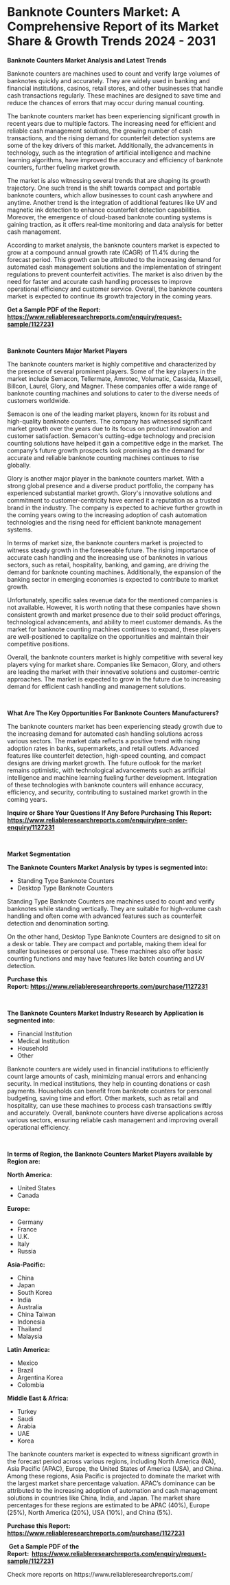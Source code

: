 <p><h1>Banknote Counters Market: A Comprehensive Report of its Market Share & Growth Trends 2024 - 2031</h1></p><p><strong>Banknote Counters Market Analysis and Latest Trends</strong></p>
<p><p>Banknote counters are machines used to count and verify large volumes of banknotes quickly and accurately. They are widely used in banking and financial institutions, casinos, retail stores, and other businesses that handle cash transactions regularly. These machines are designed to save time and reduce the chances of errors that may occur during manual counting.</p><p>The banknote counters market has been experiencing significant growth in recent years due to multiple factors. The increasing need for efficient and reliable cash management solutions, the growing number of cash transactions, and the rising demand for counterfeit detection systems are some of the key drivers of this market. Additionally, the advancements in technology, such as the integration of artificial intelligence and machine learning algorithms, have improved the accuracy and efficiency of banknote counters, further fueling market growth.</p><p>The market is also witnessing several trends that are shaping its growth trajectory. One such trend is the shift towards compact and portable banknote counters, which allow businesses to count cash anywhere and anytime. Another trend is the integration of additional features like UV and magnetic ink detection to enhance counterfeit detection capabilities. Moreover, the emergence of cloud-based banknote counting systems is gaining traction, as it offers real-time monitoring and data analysis for better cash management.</p><p>According to market analysis, the banknote counters market is expected to grow at a compound annual growth rate (CAGR) of 11.4% during the forecast period. This growth can be attributed to the increasing demand for automated cash management solutions and the implementation of stringent regulations to prevent counterfeit activities. The market is also driven by the need for faster and accurate cash handling processes to improve operational efficiency and customer service. Overall, the banknote counters market is expected to continue its growth trajectory in the coming years.</p></p>
<p><strong>Get a Sample PDF of the Report:&nbsp; <a href="https://www.reliableresearchreports.com/enquiry/request-sample/1127231">https://www.reliableresearchreports.com/enquiry/request-sample/1127231</a></strong></p>
<p>&nbsp;</p>
<p><strong>Banknote Counters Major Market Players</strong></p>
<p><p>The banknote counters market is highly competitive and characterized by the presence of several prominent players. Some of the key players in the market include Semacon, Tellermate, Amrotec, Volumatic, Cassida, Maxsell, Billcon, Laurel, Glory, and Magner. These companies offer a wide range of banknote counting machines and solutions to cater to the diverse needs of customers worldwide.</p><p>Semacon is one of the leading market players, known for its robust and high-quality banknote counters. The company has witnessed significant market growth over the years due to its focus on product innovation and customer satisfaction. Semacon's cutting-edge technology and precision counting solutions have helped it gain a competitive edge in the market. The company’s future growth prospects look promising as the demand for accurate and reliable banknote counting machines continues to rise globally.</p><p>Glory is another major player in the banknote counters market. With a strong global presence and a diverse product portfolio, the company has experienced substantial market growth. Glory's innovative solutions and commitment to customer-centricity have earned it a reputation as a trusted brand in the industry. The company is expected to achieve further growth in the coming years owing to the increasing adoption of cash automation technologies and the rising need for efficient banknote management systems.</p><p>In terms of market size, the banknote counters market is projected to witness steady growth in the foreseeable future. The rising importance of accurate cash handling and the increasing use of banknotes in various sectors, such as retail, hospitality, banking, and gaming, are driving the demand for banknote counting machines. Additionally, the expansion of the banking sector in emerging economies is expected to contribute to market growth.</p><p>Unfortunately, specific sales revenue data for the mentioned companies is not available. However, it is worth noting that these companies have shown consistent growth and market presence due to their solid product offerings, technological advancements, and ability to meet customer demands. As the market for banknote counting machines continues to expand, these players are well-positioned to capitalize on the opportunities and maintain their competitive positions.</p><p>Overall, the banknote counters market is highly competitive with several key players vying for market share. Companies like Semacon, Glory, and others are leading the market with their innovative solutions and customer-centric approaches. The market is expected to grow in the future due to increasing demand for efficient cash handling and management solutions.</p></p>
<p>&nbsp;</p>
<p><strong>What Are The Key Opportunities For Banknote Counters Manufacturers?</strong></p>
<p><p>The banknote counters market has been experiencing steady growth due to the increasing demand for automated cash handling solutions across various sectors. The market data reflects a positive trend with rising adoption rates in banks, supermarkets, and retail outlets. Advanced features like counterfeit detection, high-speed counting, and compact designs are driving market growth. The future outlook for the market remains optimistic, with technological advancements such as artificial intelligence and machine learning fueling further development. Integration of these technologies with banknote counters will enhance accuracy, efficiency, and security, contributing to sustained market growth in the coming years.</p></p>
<p><strong>Inquire or Share Your Questions If Any Before Purchasing This Report: <a href="https://www.reliableresearchreports.com/enquiry/pre-order-enquiry/1127231">https://www.reliableresearchreports.com/enquiry/pre-order-enquiry/1127231</a></strong></p>
<p>&nbsp;</p>
<p><strong>Market Segmentation</strong></p>
<p><strong>The Banknote Counters Market Analysis by types is segmented into:</strong></p>
<p><ul><li>Standing Type Banknote Counters</li><li>Desktop Type Banknote Counters</li></ul></p>
<p><p>Standing Type Banknote Counters are machines used to count and verify banknotes while standing vertically. They are suitable for high-volume cash handling and often come with advanced features such as counterfeit detection and denomination sorting.</p><p>On the other hand, Desktop Type Banknote Counters are designed to sit on a desk or table. They are compact and portable, making them ideal for smaller businesses or personal use. These machines also offer basic counting functions and may have features like batch counting and UV detection.</p></p>
<p><strong>Purchase this Report:&nbsp;<a href="https://www.reliableresearchreports.com/purchase/1127231">https://www.reliableresearchreports.com/purchase/1127231</a></strong></p>
<p>&nbsp;</p>
<p><strong>The Banknote Counters Market Industry Research by Application is segmented into:</strong></p>
<p><ul><li>Financial Institution</li><li>Medical Institution</li><li>Household</li><li>Other</li></ul></p>
<p><p>Banknote counters are widely used in financial institutions to efficiently count large amounts of cash, minimizing manual errors and enhancing security. In medical institutions, they help in counting donations or cash payments. Households can benefit from banknote counters for personal budgeting, saving time and effort. Other markets, such as retail and hospitality, can use these machines to process cash transactions swiftly and accurately. Overall, banknote counters have diverse applications across various sectors, ensuring reliable cash management and improving overall operational efficiency.</p></p>
<p>&nbsp;</p>
<p><strong>In terms of Region, the Banknote Counters Market Players available by Region are:</strong></p>
<p>
    <p> <strong> North America: </strong>
        <ul>
            <li>United States</li>
            <li>Canada</li>
        </ul>
        </p> 
    <p> <strong> Europe: </strong>
        <ul>
            <li>Germany</li>
            <li>France</li>
            <li>U.K.</li>
            <li>Italy</li>
            <li>Russia</li>
        </ul>
        </p> 
    <p> <strong> Asia-Pacific: </strong>
        <ul>
            <li>China</li>
            <li>Japan</li>
            <li>South Korea</li>
            <li>India</li>
            <li>Australia</li>
            <li>China Taiwan</li>
            <li>Indonesia</li>
            <li>Thailand</li>
            <li>Malaysia</li>
        </ul>
        </p> 
    <p> <strong> Latin America: </strong>
        <ul>
            <li>Mexico</li>
            <li>Brazil</li>
            <li>Argentina Korea</li>
            <li>Colombia</li>
        </ul>
        </p> 
    <p> <strong> Middle East & Africa: </strong>
        <ul>
            <li>Turkey</li>
            <li>Saudi</li>
            <li>Arabia</li>
            <li>UAE</li>
            <li>Korea</li>
        </ul>
    </p>
    </p>
<p><p>The banknote counters market is expected to witness significant growth in the forecast period across various regions, including North America (NA), Asia Pacific (APAC), Europe, the United States of America (USA), and China. Among these regions, Asia Pacific is projected to dominate the market with the largest market share percentage valuation. APAC’s dominance can be attributed to the increasing adoption of automation and cash management solutions in countries like China, India, and Japan. The market share percentages for these regions are estimated to be APAC (40%), Europe (25%), North America (20%), USA (10%), and China (5%).</p></p>
<p><strong>Purchase this Report: <a href="https://www.reliableresearchreports.com/purchase/1127231">https://www.reliableresearchreports.com/purchase/1127231</a></strong></p>
<p>&nbsp;<strong>Get a Sample PDF of the Report:&nbsp;&nbsp;<a href="https://www.reliableresearchreports.com/enquiry/request-sample/1127231">https://www.reliableresearchreports.com/enquiry/request-sample/1127231</a></strong></p>
<p><strong></strong></p>
<p>Check more reports on https://www.reliableresearchreports.com/</p>